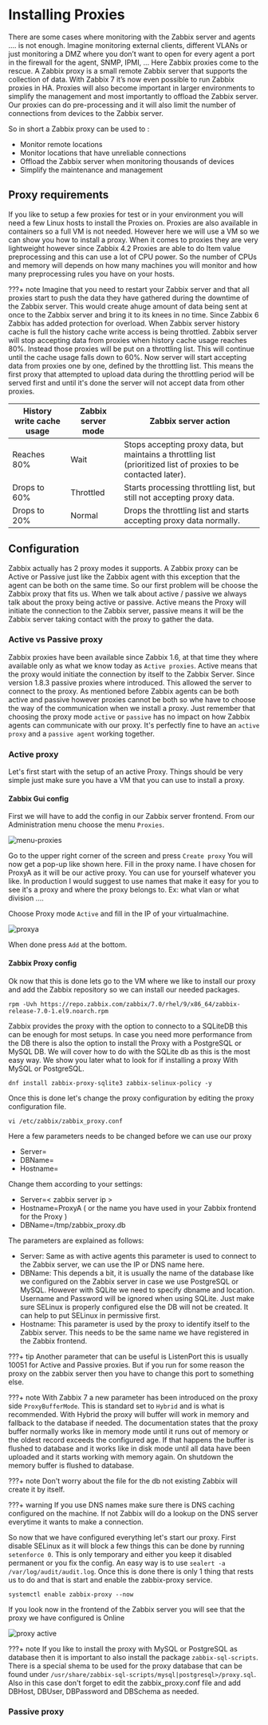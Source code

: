 # Installing Proxies

There are some cases where monitoring with the Zabbix server and agents …. is not enough. 
Imagine monitoring external clients, different VLANs or just monitoring a DMZ where you don’t want to open for every agent a port in the firewall for the agent, SNMP, IPMI, … 
Here Zabbix proxies come to the rescue.
A Zabbix proxy is a small remote Zabbix server that supports the collection of data. With Zabbix 7 it’s now even possible to run Zabbix proxies in HA.
Proxies will also become important in larger environments to simplify the management and most importantly to offload the Zabbix server. Our proxies can do pre-processing and it will also limit the number of connections from devices to the Zabbix server.

So in short a Zabbix proxy can be used to :
- Monitor remote locations
- Monitor locations that have unreliable connections
- Offload the Zabbix server when monitoring thousands of devices
- Simplify the maintenance and management

## Proxy requirements

If you like to setup a few proxies for test or in your environment you will need a few Linux hosts to install the Proxies on. 
Proxies are also available in containers so a full VM is not needed. However here we will use a VM so we can show you how to install a proxy.
When it comes to proxies they are very lightweight however since Zabbix 4.2 Proxies are able to do Item value preprocessing and this can use a lot of CPU power.
So the number of CPUs and memory will depends on how many machines you will monitor and how many preprocessing rules you have on your hosts.


???+ note
    Imagine that you need to restart your Zabbix server and that all proxies start to push the data they have gathered during the downtime of the Zabbix server. This would create ahuge amount of data being sent at once to the Zabbix server and bring it to its knees in no time.
    Since Zabbix 6 Zabbix has added protection for overload. When Zabbix server history cache is full the history cache write access is being throttled. Zabbix server will stop accepting data from proxies when history cache usage reaches 80%. Instead those proxies will be put on a throttling list.
    This will continue until the cache usage falls down to 60%. Now server will start accepting data from proxies one by one, defined by the throttling list. This means the first proxy that attempted to upload data during the throttling period will be served first and until it's done the server will not accept data from other proxies.

|History write cache usage 	| Zabbix server mode	| Zabbix server action 	|
|----				|----			|----			|
|Reaches 80%			|Wait			|Stops accepting proxy data, but maintains a throttling list (prioritized list of proxies to be contacted later).|
|Drops to 60%			|Throttled		|Starts processing throttling list, but still not accepting proxy data.	|
|Drops to 20%			|Normal			|Drops the throttling list and starts accepting proxy data normally.|


## Configuration

Zabbix actually has 2 proxy modes it supports. A Zabbix proxy can be Active or Passive just like the Zabbix agent with this exception that the agent can be both on the same time.
So our first problem will be choose the Zabbix proxy that fits us. When we talk about active / passive we always talk about the proxy being active or passive.
Active means the Proxy will initiate the connection to the Zabbix server, passive means it will be the Zabbix server taking contact with the proxy to gather the data.

### Active vs Passive proxy

Zabbix proxies have been available since Zabbix 1.6, at that time they where available only as what we know today as ```Active proxies```. Active means that the proxy would initiate the connection by itself to the Zabbix Server.
Since version 1.8.3 passive proxies where introduced. This allowed the server to connect to the proxy. As mentioned before Zabbix agents can be both active and passive however proxies cannot be both so whe have to choose the way of the communication when we install a proxy.
Just remember that choosing the proxy mode ```active``` or ```passive``` has no impact on how Zabbix agents can communicate with our proxy. It's perfectly fine to have an ```active proxy``` and a ```passive agent``` working together.


### Active proxy


Let's first start with the setup of an active Proxy.
Things should be very simple just make sure you have a VM that you can use to install a proxy.

#### Zabbix Gui config

First we will have to add the config in our Zabbix server frontend. From our Administration menu choose the menu ```Proxies```.

![menu-proxies](image/menu.png)

Go to the upper right corner of the screen and press ```Create proxy```
You will now get a pop-up like shown here. Fill in the proxy name. I have chosen for ProxyA as it will be our active proxy. You can use for yourself whatever you like. In production I would suggest to use names that make it easy for you to see it's a proxy and where the proxy belongs to. Ex: what vlan or what division ....

Choose Proxy mode ```Active``` and fill in the IP of your virtualmachine.

![proxya](image/proxya-config.png)

When done press ```Add``` at the bottom.


#### Zabbix Proxy config

Ok now that this is done lets go to the VM where we like to install our proxy and add the Zabbix repository so we can install our needed packages.

```
rpm -Uvh https://repo.zabbix.com/zabbix/7.0/rhel/9/x86_64/zabbix-release-7.0-1.el9.noarch.rpm
```

Zabbix provides the proxy with the option to connecto to a SQLiteDB this can be enough for most setups. In case you need more performance from the DB there is also the option to install the Proxy with a PostgreSQL or MySQL DB. We will cover how to do with the SQLite db as this is the most easy way. We show you later what to look for if installing a proxy With MySQL or PostgreSQL.


```
dnf install zabbix-proxy-sqlite3 zabbix-selinux-policy -y
```

Once this is done let's change the proxy configuration by editing the proxy configuration file.

```
vi /etc/zabbix/zabbix_proxy.conf
```
Here a few parameters needs to be changed before we can use our proxy

- Server=
- DBName=
- Hostname=

Change them according to your settings:

- Server=< zabbix server ip >
- Hostname=ProxyA ( or the name you have used in your Zabbix frontend for the Proxy )
- DBName=/tmp/zabbix_proxy.db

The parameters are explained as follows:

- Server: Same as with active agents this parameter is used to connect to the Zabbix server, we can use the IP or DNS name here.
- DBName: This depends a bit, it is usually the name of the database like we configured on the Zabbix server in case we use PostgreSQL or MySQL. However with SQLite we need to specify dbname and location.
          Username and Password will be ignored when using SQLite. Just make sure SELinux is properly configured else the DB will not be created. It can help to put SELinux in permissive first.
- Hostname: This parameter is used by the proxy to identify itself to the Zabbix server. This needs to be the same name we have registered in the Zabbix frontend.

???+ tip 
    Another parameter that can be useful is ListenPort this is usually 10051 for Active and Passive proxies. But if you run for some reason the proxy on the zabbix server then you have to change this port to something else.

???+ note
    With Zabbix 7 a new parameter has been introduced on the proxy side ```ProxyBufferMode```. This is standard set to ```Hybrid``` and is what is recommended. With Hybrid the proxy will buffer will work in memory and fallback to the database if needed.
    The documentation states that the proxy buffer normally works like in memory mode until it runs out of memory or the oldest record exceeds the configured age. If that happens the buffer is flushed
    to database and it works like in disk mode until all data have been uploaded and it starts working with memory again. On shutdown the memory buffer is flushed to database.

???+ note
    Don't worry about the file for the db not existing Zabbix will create it by itself.

???+ warning
    If you use DNS names make sure there is DNS caching configured on the machine. If not Zabbix will do a lookup on the DNS server everytime it wants to make a connection.
  

So now that we have configured everything let's start our proxy. First disable SELinux as it will block a few things this can be done by running ```setenforce 0```. This is only temporary and either you keep it disabled permanent or you fix the config.
An easy way is to use ```sealert -a /var/log/audit/audit.log```.
Once this is done there is only 1 thing that rests us to do and that is start and enable the zabbix-proxy service.

```
systemctl enable zabbix-proxy --now
```

If you look now in the frontend of the Zabbix server you will see that the proxy we have configured is Online

![proxy active](image/ProxyA-active.png)


???+ note
    If you like to install the proxy with MySQL or PostgreSQL as database then it is important to also install the package ```zabbix-sql-scripts```. There is a special shema to be used for the proxy database that can be found under ```/usr/share/zabbix-sql-scripts/mysql|postgresql>/proxy.sql```.
    Also in this case don't forget to edit the zabbix_proxy.conf file and add DBHost, DBUser, DBPassword and DBSchema as needed.


### Passive proxy




